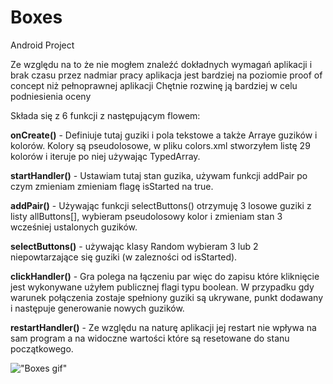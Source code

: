 # Boxes
Android Project

Ze względu na to że nie mogłem znaleźć dokładnych wymagań aplikacji i brak czasu przez nadmiar pracy aplikacja jest bardziej na poziomie proof of concept niż pełnoprawnej aplikacji
Chętnie rozwinę ją bardziej w celu podniesienia oceny

Składa się z 6 funkcji z następującym flowem:

  **onCreate()** - Definiuje tutaj guziki i pola tekstowe a także Arraye guzików i kolorów.
                   Kolory są pseudolosowe, w pliku colors.xml stworzyłem listę 29 kolorów i iteruje po niej używając TypedArray.
                
  **startHandler()** - Ustawiam tutaj stan guzika, używam funkcji addPair po czym zmieniam zmieniam flagę isStarted na true.
  
  **addPair()** - Używając funkcji selectButtons() otrzymuję 3 losowe guziki z listy allButtons[], wybieram pseudolosowy kolor i zmieniam stan 3 wcześniej ustalonych guzików.
  
  **selectButtons()** - używając klasy Random wybieram 3 lub 2 niepowtarzające się guziki (w zalezności od isStarted).
  
  **clickHandler()** - Gra polega na łączeniu par więc do zapisu które kliknięcie jest wykonywane użyłem publicznej flagi typu boolean.
                       W przypadku gdy warunek połączenia zostaje spełniony guziki są ukrywane, punkt dodawany i następuje generowanie nowych guzików.
                       
  **restartHandler()** - Ze względu na naturę aplikacji jej restart nie wpływa na sam program a na widoczne wartości które są resetowane do stanu początkowego.
  
  !["Boxes gif"](Boxes.gif)
  
  
